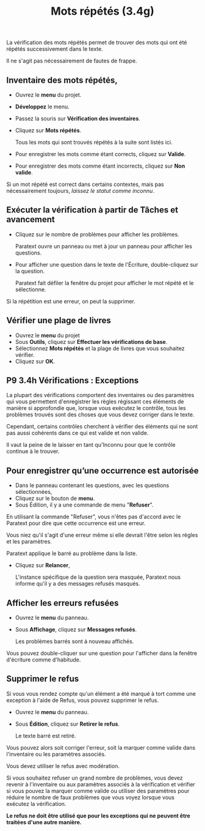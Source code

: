 ﻿---
title: Mots répétés (3.4g)
---
La vérification des mots répétés permet de trouver des mots qui ont été répétés successivement dans le texte.

Il ne s'agit pas nécessairement de fautes de frappe.

## Inventaire des mots répétés,

-   Ouvrez le **menu** du projet.
-   **Développez** le menu.
-   Passez la souris sur **Vérification des inventaires**.
-   Cliquez sur **Mots répétés**.

    Tous les mots qui sont trouvés répétés à la suite sont listés ici.

-   Pour enregistrer les mots comme étant corrects, cliquez sur **Valide**.
-   Pour enregistrer des mots comme étant incorrects, cliquez sur **Non valide**.

Si un mot répété est correct dans certains contextes, mais pas nécessairement toujours, *laissez le statut comme inconnu*.

## Exécuter la vérification à partir de Tâches et avancement

-   Cliquez sur le nombre de problèmes pour afficher les problèmes.

    Paratext ouvre un panneau ou met à jour un panneau pour afficher les questions.

-   Pour afficher une question dans le texte de l'Écriture, double-cliquez sur la question.

    Paratext fait défiler la fenêtre du projet pour afficher le mot répété et le sélectionne.

Si la répétition est une erreur, on peut la supprimer.

## Vérifier une plage de livres

-   Ouvrez le **menu** du projet
-   Sous **Outils**, cliquez sur **Effectuer les vérifications de base**.
-   Sélectionnez **Mots répétés** et la plage de livres que vous souhaitez vérifier.
-   Cliquez sur **OK**.

## P9 3.4h Vérifications : Exceptions

La plupart des vérifications comportent des inventaires ou des paramètres qui vous permettent d'enregistrer les règles régissant ces éléments de manière si approfondie que, lorsque vous exécutez le contrôle, tous les problèmes trouvés sont des choses que vous devez corriger dans le texte.

Cependant, certains contrôles cherchent à vérifier des éléments qui ne sont pas aussi cohérents dans ce qui est valide et non valide.

Il vaut la peine de le laisser en tant qu'Inconnu pour que le contrôle continue à le trouver.

## Pour enregistrer qu’une occurrence est autorisée

-   Dans le panneau contenant les questions, avec les questions sélectionnées,
-   Cliquez sur le bouton de **menu**.
-   Sous Édition, il y a une commande de menu "**Refuser**".

En utilisant la commande "Refuser", vous n'êtes pas d'accord avec le Paratext pour dire que cette occurrence est une erreur.

Vous niez qu'il s'agit d'une erreur même si elle devrait l'être selon les règles et les paramètres.

Paratext applique le barré au problème dans la liste.

-   Cliquez sur **Relancer**,

    L'instance spécifique de la question sera masquée, Paratext nous informe qu'il y a des messages refusés masqués.

## Afficher les erreurs refusées

-   Ouvrez le **menu** du panneau.
-   Sous **Affichage**, cliquez sur **Messages refusés**.

    Les problèmes barrés sont à nouveau affichés.

Vous pouvez double-cliquer sur une question pour l'afficher dans la fenêtre d'écriture comme d'habitude.

## Supprimer le refus

Si vous vous rendez compte qu'un élément a été marqué à tort comme une exception à l'aide de Refus, vous pouvez supprimer le refus.

-   Ouvrez le **menu** du panneau.
-   Sous **Édition**, cliquez sur **Retirer le refus**.

    Le texte barré est retiré.

Vous pouvez alors soit corriger l'erreur, soit la marquer comme valide dans l'inventaire ou les paramètres associés.

Vous devez utiliser le refus avec modération.

Si vous souhaitez refuser un grand nombre de problèmes, vous devez revenir à l'inventaire ou aux paramètres associés à la vérification et vérifier si vous pouvez la marquer comme valide ou utiliser des paramètres pour réduire le nombre de faux problèmes que vous voyez lorsque vous exécutez la vérification.

**Le refus ne doit être utilisé que pour les exceptions qui ne peuvent être traitées d'une autre manière.**
